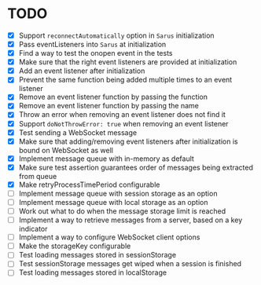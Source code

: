 # TODO

- [x] Support `reconnectAutomatically` option in `Sarus` initialization
- [x] Pass eventListeners into `Sarus` at initialization
- [x] Find a way to test the onopen event in the tests
- [x] Make sure that the right event listeners are provided at initialization
- [x] Add an event listener after initialization
- [x] Prevent the same function being added multiple times to an event listener
- [x] Remove an event listener function by passing the function
- [x] Remove an event listener function by passing the name
- [x] Throw an error when removing an event listener does not find it
- [x] Support `doNotThrowError: true` when removing an event listener
- [x] Test sending a WebSocket message
- [x] Make sure that adding/removing event listeners after initialization is bound on WebSocket as well
- [x] Implement message queue with in-memory as default
- [x] Make sure test assertion guarantees order of messages being extracted from queue
- [x] Make retryProcessTimePeriod configurable
- [ ] Implement message queue with session storage as an option
- [ ] Implement message queue with local storage as an option
- [ ] Work out what to do when the message storage limit is reached
- [ ] Implement a way to retrieve messages from a server, based on a key indicator
- [ ] Implement a way to configure WebSocket client options
- [ ] Make the storageKey configurable
- [ ] Test loading messages stored in sessionStorage
- [ ] Test sessionStorage messages get wiped when a session is finished
- [ ] Test loading messages stored in localStorage
